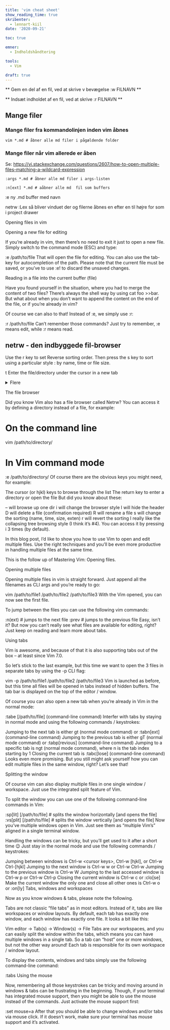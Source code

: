 ```yaml
---
title: 'vim cheat sheet'
show_reading_time: true
skribenter:
  - lennart-kiil
date: '2020-09-21'

toc: true

emner:
  - Indholdshåndtering

tools:
  - Vim

draft: true
---
```

** Gem en del af en fil, ved at skrive  v  bevægelse  :w FILNAVN **

** Indsæt indholdet af en fil, ved at skrive  :r FILNAVN  **

## Mange filer

### Mange filer fra  kommandolinjen  inden  vim  åbnes

```
vim *.md # åbner alle md filer i pågældende folder
```

### Mange filer når vim allerede er åben

Se: https://vi.stackexchange.com/questions/2607/how-to-open-multiple-files-matching-a-wildcard-expression

```
:args *.md # åbner alle md filer i args-listen
```

```
:n[ext] *.md # aåbner alle md  fil som buffers 
```





:e ny .md  buffer med navn

netrw :Lex så bliver vinduet der og filerne åbnes en efter en til højre for som i project drawer

Opening files in vim

Opening a new file for editing

If you’re already in vim, then there’s no need to exit it just to open a new file.
Simply switch to the command mode (ESC) and type:

:e /path/to/file
That will open the file for editing. You can also use the tab-key for autocompletion of the path.
Please note that the current file must be saved, or you’ve to use :e! to discard the unsaved changes.

Reading in a file into the current buffer (file)

Have you found yourself in the situation, where you had to merge the content of two files?
There’s always the shell way by using cat foo >>bar.
But what about when you don’t want to append the content on the end of the file, or if you’re already in vim?

Of course we can also to that! Instead of :e, we simply use :r:

:r /path/to/file
Can’t remember those commands?
Just try to remember, :e means edit, while :r  means read.


## netrw - den  indbyggede fil-browser

Use the r key to set Reverse sorting order.
Then press the s key to sort using a particular style : by name, time or file size.

t	Enter the file/directory under the cursor in a new tab

<details>
    <summary>Flere</summary>

|Map|Action|
|----|-----|
|\<F1>|Causes Netrw to issue help|
|\<cr>|Netrw will enter the directory or read the file|
|\<del>|Netrw will attempt to remove the file/directory|
|-|Makes Netrw go up one directory|
|a|Toggles between normal display, hiding (suppress display of files matching g:netrw_list_hide) showing (display only files which match g:netrw_list_hide)|
|c|Make browsing directory the current directory|
|C|Setting the editing window|
|d|Make a directory|
|D|Attempt to remove the file(s)/directory(ies)|
|gb|Go to previous bookmarked directory|
|gh|Quick hide/unhide of dot-files|
|\<c-h>|Edit file hiding list|
|i|Cycle between thin, long, wide and tree listings|
|\<c-l>|Causes Netrw to refresh the directory listing|
| mb | Bookmark current directory                                                                     |
| mc | Copy marked files to marked-file target directory                                              |
| md | Apply diff to marked files (up to 3)                                                           |
| me | Place marked files on arg list and edit them                                                   |
| mf | Mark a file                                                                                    |
| mh | Toggle marked file suffices' presence on hiding list                                           |
| mm | Move marked files to marked-file target directory                                              |
| mp | Print marked files                                                                             |
| mr | Mark files satisfying a shell-style                                                            |
| mt | Current browsing directory becomes markfile target                                             |
| mT | Apply ctags to marked files                                                                    |
| mu | Unmark all marked files                                                                        |
| mx | Apply arbitrary shell command to marked files                                                  |
| mz | Compress/decompress marked files                                                               |
| o  | Enter the file/directory under the cursor in a new browser window. A horizontal split is used. |
| O  | Obtain a file specified by cursor                                                              |
| p  | Preview the file                                                                               |
| P  | Browse in the previously used window                                                           |
| qb | List bookmarked directories and history                                                        |
| qf | Display information on file                                                                    |
| r  | Reverse sorting order                                                                          |
| R  | Rename the designed file(s)/directory(ies)                                                     |
| s  | Select sorting style: by name, time or file size                                               |
| S  | Specify suffix priority for name-sorting                                                       |
| t  | Enter the file/directory under the cursor in a new tab                                         |
| u  | Change to recently-visited directory                                                           |
| U  | Change to subsequently-visited directory                                                       |
| v  | Enter the file/directory under the cursor in a new browser window. A vertical split is used.   |
| x  | View file with an associated program                                                           |
| X  | Execute filename under cursor via                                                              |
| %  | Open a new file in netrw's current directory                                                   |


  </details>

The file browser

Did you know Vim also has a file browser called Netrw?
You can access it by defining a directory instead of a file, for example:

# On the command line
vim /path/to/directory/

# In Vim command mode
:e /path/to/directory/
Of course there are the obvious keys you might need, for example:

The cursor (or hjkl) keys to browse through the list
The return key to enter a directory or open the file
But did you know about these:

– will browse up one dir
i will change the browser style
I will hide the header
D will delete a file (confirmation required)
R will rename a file
s will change the sorting (name, time, size, exten)
r will revert the sorting
I really like the collapsing tree browsing style (I think it’s #4).
You can access it by pressing i 3 times (by default).


In this blog post, I’d like to show you how to use Vim to open and edit multiple files.
Use the right techniques and you’ll be even more productive in handling multiple files at the same time.

This is the follow up of Mastering Vim: Opening files.

Opening multiple files

Opening multiple files in vim is straight forward. Just append all the filenames as CLI args and you’re ready to go:

vim /path/to/file1 /path/to/file2 /path/to/file3
With the Vim opened, you can now see the first file.

To jump between the files you can use the following vim commands:

:n(ext)  # jumps to the next file
:prev    # jumps to the previous file
Easy, isn’t it? But now you can’t really see what files are available for editing, right? Just keep on reading and learn more about tabs.

Using tabs

Vim is awesome, and because of that it is also supporting tabs out of the box – at least since Vim 7.0.

So let’s stick to the last example, but this time we want to open the 3 files in separate tabs by using the -p CLI flag:

vim -p /path/to/file1 /path/to/file2 /path/to/file3
Vim is launched as before, but this time all files will be opened in tabs instead of hidden buffers.
The tab bar is displayed on the top of the editor / window.

Of course you can also open a new tab when you’re already in Vim in the normal mode:

:tabe [/path/to/file] (command-line command)
Interfer with tabs by staying in normal mode and using the following commands / keystrokes:

Jumping to the next tab is either gt (normal mode command) or :tabn[ext] (command-line command)
Jumping to the previous tab is either gT (normal mode command) or :tabp[revious] (command-line command)
Jumping to a specific tab is ngt (normal mode command), where n is the tab index starting by 1
Closing the current tab is :tabc[lose] (command-line command)
Looks even more promising. But you still might ask yourself how you can edit multiple files in the same window, right? Let’s see that!

Splitting the window

Of course vim can also display multiple files in one single window / workspace.
Just use the integrated split feature of Vim.

To split the window you can use one of the following command-line commands in Vim:

:sp[lit]   [/path/to/file]  # splits the window horizontally [and opens the file]
:vs[plit]  [/path/to/file]  # splits the window vertically [and opens the file]
Now you’ve multiple windows open in Vim. Just see them as “multiple Vim’s” aligned in a single terminal window.

Handling the windows can be tricky, but you’ll get used to it after a short time 😉
Just stay in the normal mode and use the following commands / keystrokes:

Jumping between windows is Ctrl-w \<cursor keys>, Ctrl-w [hjkl], or Ctrl-w Ctrl-[hjkl]
Jumping to the next window is Ctrl-w w or Ctrl-w Ctrl-w
Jumping to the previous window is Ctrl-w W
Jumping to the last accessed window is Ctrl-w p or Ctrl-w Ctrl-p
Closing the current window is Ctrl-w c or :clo[se]
Make the current window the only one and close all other ones is Ctrl-w o or :on[ly]
Tabs, windows and workspaces

Now as you know windows & tabs, please note the following.

Tabs are not classic “file tabs” as in most editors. Instead of it, tabs are like workspaces or window layouts. By default, each tab has exactly one window, and each window has exactly one file. It looks a bit like this:

Vim editor -> Tab(s) -> Window(s) -> File
Tabs are our workspaces, and you can easily split the window within the tabs, which means you can have multiple windows in a single tab. So a tab can “host” one or more windows, but not the other way around! Each tab is responsible for its own workspace / window layout.

To display the contents, windows and tabs simply use the following command-line command:

:tabs
Using the mouse

Now, remembering all those keystrokes can be tricky and moving around in windows & tabs can be frustrating in the beginning.
Though, if your terminal has integrated mouse support, then you might be able to use the mouse instead of the commands.
Just activate the mouse support first:

:set mouse=a
After that you should be able to change windows and/or tabs via mouse click.
If it doesn’t work, make sure your terminal has mouse support and it’s activated.
